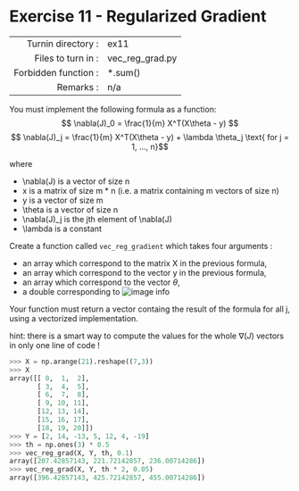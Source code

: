 # Exercise 11 - Regularized Gradient

|                         |                    |
| -----------------------:| ------------------ |
|   Turnin directory :    |  ex11              |
|   Files to turn in :    |  vec_reg_grad.py   |
|   Forbidden function :  |  *.sum()           |
|   Remarks :             |  n/a               |

You must implement the following formula as a function:
$$ \nabla(J)_0 = \frac{1}{m} X^T(X\theta - y) $$
$$ \nabla(J)_j = \frac{1}{m} X^T(X\theta - y) + \lambda \theta_j \text{ for j = 1, ..., n}$$

where  
- \nabla(J) is a vector of size n   
- x is a matrix of size m * n (i.e. a matrix containing m vectors of size n)  
- y is a vector of size m  
- \theta is a vector of size n   
- \nabla(J)_j is the jth element of \nabla(J)
- \lambda is a constant

Create a function called `vec_reg_gradient` which takes four arguments : 
  - an array which correspond to the matrix X in the previous formula,
  - an array which correspond to the vector y in the previous formula,
  - an array which correspond to the vector $\theta$,
  - a double corresponding to ![image info](../assets/alpha.png)
  
Your function must return a vector containg the result of the formula for all j, using a vectorized implementation.

hint: there is a smart way to compute the values for the whole $\nabla(J)$ vectors in only one line of code !

```python
>>> X = np.arange(21).reshape((7,3))
>>> X
array([[ 0,  1,  2],
       [ 3,  4,  5],
       [ 6,  7,  8],
       [ 9, 10, 11],
       [12, 13, 14],
       [15, 16, 17],
       [18, 19, 20]])
>>> Y = [2, 14, -13, 5, 12, 4, -19]
>>> th = np.ones(3) * 0.5
>>> vec_reg_grad(X, Y, th, 0.1)
array([207.42857143, 221.72142857, 236.00714286])
>>> vec_reg_grad(X, Y, th * 2, 0.05)
array([396.42857143, 425.72142857, 455.00714286])
```
